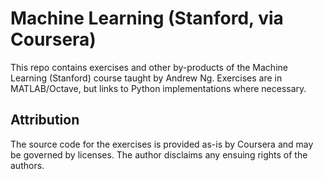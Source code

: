 # Machine Learning (Stanford, via Coursera)

This repo contains exercises and other by-products of the Machine Learning (Stanford) course taught by Andrew Ng.
Exercises are in MATLAB/Octave, but links to Python implementations where necessary.



## Attribution
The source code for the exercises is provided as-is by Coursera and may be governed by licenses. The author disclaims any ensuing rights of the authors.
